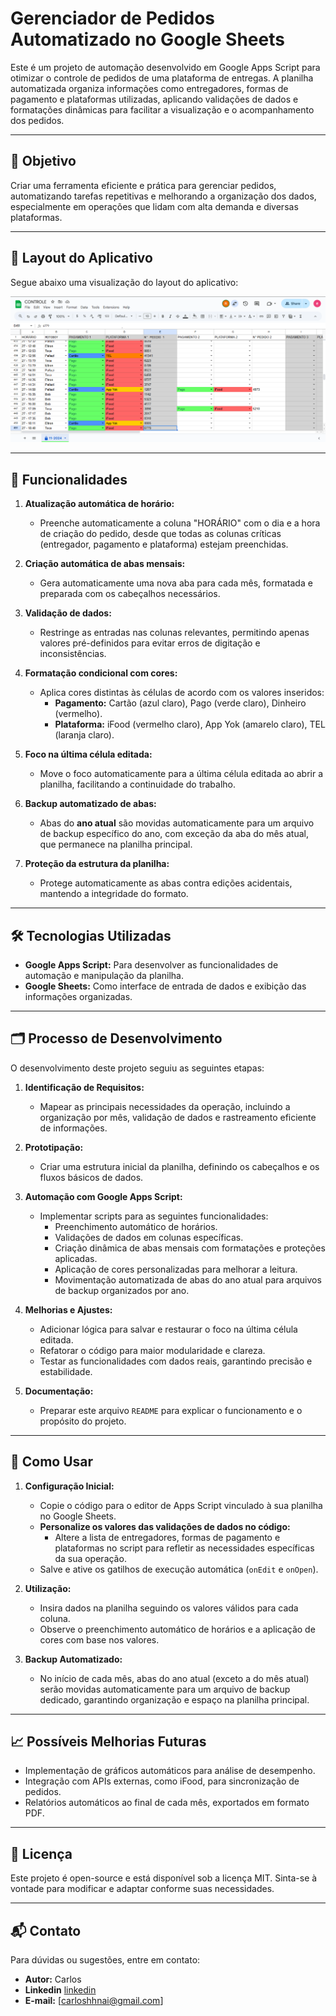 # Gerenciador de Pedidos Automatizado no Google Sheets

Este é um projeto de automação desenvolvido em Google Apps Script para otimizar o controle de pedidos de uma plataforma de entregas. A planilha automatizada organiza informações como entregadores, formas de pagamento e plataformas utilizadas, aplicando validações de dados e formatações dinâmicas para facilitar a visualização e o acompanhamento dos pedidos.

---

## 🎯 **Objetivo**
Criar uma ferramenta eficiente e prática para gerenciar pedidos, automatizando tarefas repetitivas e melhorando a organização dos dados, especialmente em operações que lidam com alta demanda e diversas plataformas.

---

## 🎨 Layout do Aplicativo

Segue abaixo uma visualização do layout do aplicativo:

![CONTOLE LAYOUT](CONTROLE%20LAYOUT.png)

---

## 🚀 **Funcionalidades**
1. **Atualização automática de horário:**
   - Preenche automaticamente a coluna "HORÁRIO" com o dia e a hora de criação do pedido, desde que todas as colunas críticas (entregador, pagamento e plataforma) estejam preenchidas.

2. **Criação automática de abas mensais:**
   - Gera automaticamente uma nova aba para cada mês, formatada e preparada com os cabeçalhos necessários.

3. **Validação de dados:**
   - Restringe as entradas nas colunas relevantes, permitindo apenas valores pré-definidos para evitar erros de digitação e inconsistências.

4. **Formatação condicional com cores:**
   - Aplica cores distintas às células de acordo com os valores inseridos:
     - **Pagamento:** Cartão (azul claro), Pago (verde claro), Dinheiro (vermelho).
     - **Plataforma:** iFood (vermelho claro), App Yok (amarelo claro), TEL (laranja claro).

5. **Foco na última célula editada:**
   - Move o foco automaticamente para a última célula editada ao abrir a planilha, facilitando a continuidade do trabalho.

6. **Backup automatizado de abas:**
   - Abas do **ano atual** são movidas automaticamente para um arquivo de backup específico do ano, com exceção da aba do mês atual, que permanece na planilha principal.

7. **Proteção da estrutura da planilha:**
   - Protege automaticamente as abas contra edições acidentais, mantendo a integridade do formato.

---

## 🛠️ **Tecnologias Utilizadas**
- **Google Apps Script:** Para desenvolver as funcionalidades de automação e manipulação da planilha.
- **Google Sheets:** Como interface de entrada de dados e exibição das informações organizadas.

---

## 🗂️ **Processo de Desenvolvimento**
O desenvolvimento deste projeto seguiu as seguintes etapas:

1. **Identificação de Requisitos:**
   - Mapear as principais necessidades da operação, incluindo a organização por mês, validação de dados e rastreamento eficiente de informações.

2. **Prototipação:**
   - Criar uma estrutura inicial da planilha, definindo os cabeçalhos e os fluxos básicos de dados.

3. **Automação com Google Apps Script:**
   - Implementar scripts para as seguintes funcionalidades:
     - Preenchimento automático de horários.
     - Validações de dados em colunas específicas.
     - Criação dinâmica de abas mensais com formatações e proteções aplicadas.
     - Aplicação de cores personalizadas para melhorar a leitura.
     - Movimentação automatizada de abas do ano atual para arquivos de backup organizados por ano.

4. **Melhorias e Ajustes:**
   - Adicionar lógica para salvar e restaurar o foco na última célula editada.
   - Refatorar o código para maior modularidade e clareza.
   - Testar as funcionalidades com dados reais, garantindo precisão e estabilidade.

5. **Documentação:**
   - Preparar este arquivo `README` para explicar o funcionamento e o propósito do projeto.

---

## 📂 **Como Usar**
1. **Configuração Inicial:**
   - Copie o código para o editor de Apps Script vinculado à sua planilha no Google Sheets.
   - **Personalize os valores das validações de dados no código:**
     - Altere a lista de entregadores, formas de pagamento e plataformas no script para refletir as necessidades específicas da sua operação.
   - Salve e ative os gatilhos de execução automática (`onEdit` e `onOpen`).

2. **Utilização:**
   - Insira dados na planilha seguindo os valores válidos para cada coluna.
   - Observe o preenchimento automático de horários e a aplicação de cores com base nos valores.

3. **Backup Automatizado:**
   - No início de cada mês, abas do ano atual (exceto a do mês atual) serão movidas automaticamente para um arquivo de backup dedicado, garantindo organização e espaço na planilha principal.

---

## 📈 **Possíveis Melhorias Futuras**
- Implementação de gráficos automáticos para análise de desempenho.
- Integração com APIs externas, como iFood, para sincronização de pedidos.
- Relatórios automáticos ao final de cada mês, exportados em formato PDF.

---

## 📝 **Licença**
Este projeto é open-source e está disponível sob a licença MIT. Sinta-se à vontade para modificar e adaptar conforme suas necessidades.

---

## 📬 **Contato**
Para dúvidas ou sugestões, entre em contato:
- **Autor:** Carlos
- **Linkedin** [linkedin](https://www.linkedin.com/in/carlos-nogueira-80b47b96)
- **E-mail:** [carloshhnai@gmail.com]
